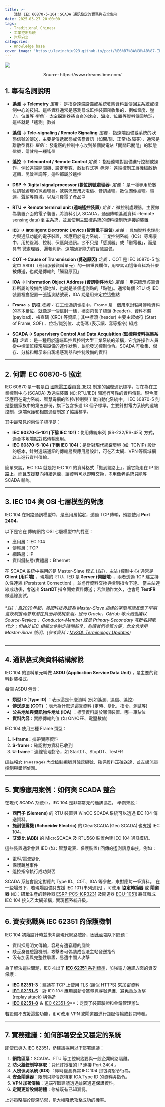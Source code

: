 ```yaml
---
title: >-
    淺談 IEC 60870-5-104：SCADA 通訊協定的實務與安全應用
date: 2025-03-27 20:00:00
tags:
  - Traditional Chinese
  - 工業控制系統
  - 資訊安全
categories:
  - Knowledge base
cover_image: 'https://kevinchiu923.github.io/post/%E6%B7%BA%E8%AB%87-IEC-60870-5-104%EF%BC%9ASCADA-%E9%80%9A%E8%A8%8A%E5%8D%94%E5%AE%9A%E7%9A%84%E5%AF%A6%E5%8B%99%E8%88%87%E5%AE%89%E5%85%A8%E6%87%89%E7%94%A8/cover_img.jpeg'
---
```


![](淺談-IEC-60870-5-104：SCADA-通訊協定的實務與安全應用/cover_img.jpeg)
<center>Source: https://www.dreamstime.com/</center>

## 1. 專有名詞說明

- **遙測 → Telemetry**
    *定義：* 是指從遠端設備或系統收集資料並傳回主系統或控制中心的技術。這些資料通常是感測器或監控裝置所收集的，例如溫度、壓力、位置等
    *舉例：* 太空探測器將自身的速度、溫度、位置等資料傳回地球，這些就是「遙測」數據

- **遙信 → Tele-signaling / Remote Signaling**
    *定義：* 指遠端設備或系統的狀態信號的傳送，主要是傳遞狀態或告警資訊（如開/關、正常/故障等），通常是離散型資料
    *舉例：* 發電廠的控制中心收到某個變電站「開關已關閉」的狀態信號，這就是一種遙信

- **遙控 → Telecontrol / Remote Control**
    *定義：* 指從遠端對設備進行控制或操作，例如遠端開關機、設定參數、啟動程式等
    *舉例：* 遠端控制工廠機械啟動運轉、開啟空調等，這些都屬於遙控

- **DSP → Digital signal processor (數位訊號處理器)**
    *定義：* 是一種專用於數位訊號處理的微處理器，被廣泛應用於電信、音訊處理、數位圖像處理、雷達、聲納等領域，以及消費電子產品中

- **RTU → Remote terminal unit (遠端遙控裝置)**
    *定義：* 微控制處理器，主要做為裝置介面的電子裝置，將資料引入 SCADA，通過傳輸遙測資料 (Remote sensing data) 到主系統，並且使用主監控系統的資料控制所連接的裝置

- **IED → Intelligent Electronic Device (智慧電子設備)**
    *定義：* 具備資料處理能力與通訊功能的電子裝置，常應用於電力系統、工業控制系統（ICS）等場景中，用於監測、控制、保護與通訊。它不只是「感測器」或「繼電器」，而是具有 微處理器、邏輯判斷、遠端通訊能力的智慧設備。

- **COT → Cause of Transmission (傳送原因)**
    *定義：* COT 是 IEC 60870-5 協定中 ASDU（應用服務資料單元）的一個重要欄位，用來說明這筆資料為什麼被傳送，也就是傳輸的「觸發原因」

- **IOA → Information Object Address (資訊物件地址)**
    *定義：* 用來標示該筆資料所屬的設備內部地址，也就是某個遙測點的「點號」。通常每個 RTU 或 IED 裝置裡會配置一張遙測點號表，IOA 就是用來定位這些點

- **Frame → 訊框**
    *定義：* 在工控通訊協定中，Frame 是一個用來封裝與傳輸資料的基本單位，就像是一個信封一樣，裡面包含了標頭 (header)、資料本體 (payload)、檢查碼 (CRC) 等資訊；其中標頭 (header) 主要由起始符 (Start of Frame, SOF) 、位址/識別位、功能碼 (表示讀、寫等指令) 組成

- **SCADA → Supervisory Control And Data Acquisition (監控與資料採集系統)**
    *定義：* 是一種用於遠端監控與控制大型工業系統的架構，它允許操作人員從中控室監控現場設備的運作狀態，並能發送控制命令。SCADA 可收集、儲存、分析和顯示來自現場感測器和控制設備的資料

---

## 2. 何謂 IEC 60870-5 協定

IEC 60870 是一套是由 [國際電工委員會 (IEC)](https://www.iec.ch/homepage) 制定的國際通訊標準，旨在為在工業控制中心 (SCADA) 及遠端裝置 (如: RTU/IED) 間進行可靠的資料傳輸。現今廣泛應用在電力系統、智慧電網的監控/控制與工業自動化系統中。
IEC 60870-5 則是整個家族中的第五部份，旗下包含多達 13 個子標準，主要針對電力系統的遠端控制、遠端保護和相關通信制定了協議標準。

其中最常見的兩個子標準是：
- **IEC 60870-5-101 (下稱 IEC 101)**：使用傳統串列 (RS-232/RS-485) 方式，適合本地端點對點傳輸應用。
- **IEC 60870-5-104 (下稱 IEC 104)**：是針對現代網路環境 (如: TCP/IP) 設計的版本，針對遠端通訊的傳輸層與應用層設計，可在乙太網、VPN 等廣域網路上進行資料傳輸。

簡單來說，IEC 104 就是把 IEC 101 的資料格式「搬到網路上」，讓它能走在 IP 網路上，而且支援雙向持續連線，讓資料可以即時交換，不用像老系統只能等 SCADA 輪詢。

---

## 3. IEC 104 與 OSI 七層模型的對應
IEC 104 在網路通訊模型中，是應用層協定，透過 TCP 傳輸，預設使用 **Port 2404**。

以下是它在 傳統網路 OSI 七層模型中的對應：
- 應用層：IEC 104
- 傳輸層：TCP
- 網路層：IP
- 資料鏈結層/實體層：Ethernet

在 SCADA 系統中採用的是 Master-Slave 模式 (*註1*)，主站 (控制中心) 通常是 **Client (用戶端)** ，現場的 RTU、IED 是 **Server (伺服端)** ，兩者透過 TCP 建立持久性連線 (Persistent Connection) ，並進行資料交換與控制指令下達。
當主站連線成功後，會送出 **StartDT** 指令開始資料傳送；若無動作太久，也會用 **TestFR** 做連線測試。

###### *註1：自2020年起，美國科技界認為 Master-Slave 這樣的字眼可能反應了早期蓄奴制度而帶有潛在負面與歧視意涵，因而 Oracle、GitHub 等大廠倡議以 Source-Replica 、Conductor-Member 或是 Primary-Secondary 等新名詞取代之；但由於 IEC 相關文件制定時間較早，為讀者們參照方便，此文仍使用 Master-Slave 說明。(參考資料：[MySQL Terminology Updates](https://dev.mysql.com/blog-archive/mysql-terminology-updates/))

---

## 4. 通訊格式與資料結構解說
IEC 104 的資料單元叫做 **ASDU (Application Service Data Unit)** ，是主要的資料封裝格式。

每個 ASDU 包含：
- **類型 ID (Type ID)** ：表示這是什麼資料 (例如遙測、遙信、遙控)
- **傳送原因 (COT)** ：表示為什麼送這筆資料 (定時、變化、指令、測試等)
- **公共地址與資訊物件地址 (IOA)** ：標示資料屬於哪個裝置、哪一筆點位
- **資料內容**：實際傳輸的值 (如 ON/OFF、電壓數值)

IEC 104 使用三種 Frame 類型：
1. **I-frame**：攜帶實際資料
2. **S-frame**：確認對方資料已收到
3. **U-frame**：連線管理指令，如 StartDT、StopDT、TestFR

這些報文 (message) 內含控制編號與確認編號，確保資料正確送達，並支援流量控制與錯誤偵測。

---

## 5. 實際應用案例：如何與 SCADA 整合
在現代 SCADA 系統中，IEC 104 是非常常見的通訊協定。
舉例來說：
- **西門子 (Siemens)** 的 RTU 裝置與 WinCC SCADA 系統可以透過 IEC 104 傳送資料。
- **施耐德電機 (Schneider Electric)** 的 ClearSCADA (Geo SCADA) 也支援 IEC 104。
- **艾波比 (ABB)** 的 MicroSCADA 及 RTU560 裝置內建 IEC 104 通訊模組。

這些裝置通常會與 IED (如：智慧電表、保護裝置) 回傳的遙測訊息串接，例如：
- 電壓/電流變化
- 保護跳脫事件
- 遙控指令執行成功與否

SCADA 系統會設定對應的 Type ID、COT、IOA 等參數，來對應每一筆資料。
在一些場景下，若現場設備只支援 IEC 101 (串列通訊) ，可使用 **協定轉換器** 或 **閘道器** (如：研華生產的轉換器 [ESRP-PCS-ICR3231](https://www.advantech.com/zh-tw/products/ac0bd5cd-093a-4f88-87f5-13edc68a5616/esrp-pcs-icr3231/mod_803b3db4-bd02-472c-8ad3-624aaaab2433) 及閘道器 [ECU-1051](https://www.advantech.com/zh-tw/products/7332cf9e-bf70-4a79-b0b6-fd8a2182cd72/ecu-1051/mod_0ea5f440-e270-436f-afa3-077df3acce5d)) 將其轉成 IEC 104 接入乙太網架構，實現舊系統升級。

---

## 6. 資安挑戰與 IEC 62351 的保護機制

IEC 104 初始設計時並未考慮現代網路威脅，因此面臨以下問題：
- 資料採用明文傳輸，容易有遭竊聽的風險
- 缺乏身份驗證機制，攻擊者可偽裝成合法主站發送指令
- 沒有加密與完整性驗證，易遭中間人攻擊

為了解決這些問題，IEC 推出了 [**IEC 62351** 系列標準](https://www.iec.ch/blog/cyber-security-understanding-iec-62351)，加強電力通訊方面的資安保護：
- [**IEC 62351-3**](https://webstore.iec.ch/en/publication/68410)：建議在 TCP 上使用 TLS (類似 HTTPS) 來加密資料
- [**IEC 62351-5**](https://webstore.iec.ch/en/publication/65511)：對 IEC 104 應用層新增簽章與序號保護，避免重放攻擊 (replay attack) 與偽造
- [**IEC 62351-8**](https://webstore.iec.ch/en/publication/61822) ＆ [IEC 62351-9](https://webstore.iec.ch/en/publication/66864)**：定義了裝置驗證和金鑰管理辦法

若設備不支援這些功能，則可改用 VPN 或閘道器進行加密傳輸或封包轉發。

---

## 7. 實務建議：如何部署安全又穩定的系統
即使已導入 IEC 62351，仍建議採用以下部署建議：
1. **網路區隔**：SCADA、RTU 等工控網路要與一般企業網路隔離。
2. **防火牆控制埠存取**：只允許授權的 IP 連接 Port 2404 。
3. **入侵偵測系統 (IDS)** ：即時監測異常 IEC 104 封包與指令行為。
4. **安全閘道器**：限制只能傳送特定 IOA/Type ID 的資料與指令。
5. **VPN 加密傳輸**：遠端存取建議透過加密通道保護資料。
6. **定期更新設備韌體**：修補既有已知漏洞。

上述策略屬於縱深防禦，能大幅降低攻擊成功的機率。
